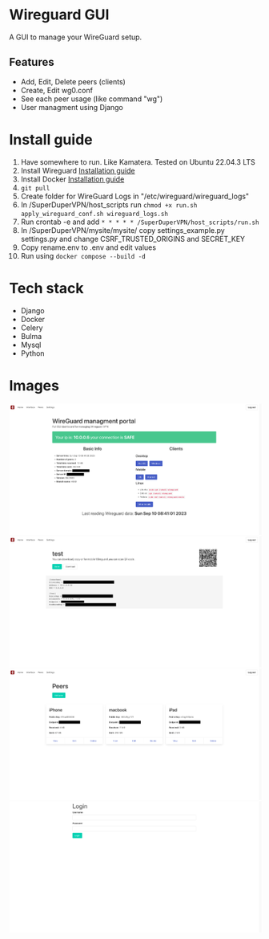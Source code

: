 # Wireguard GUI
A GUI to manage your WireGuard setup.

## Features
* Add, Edit, Delete peers (clients)
* Create, Edit wg0.conf
* See each peer usage (like command "wg")
* User managment using Django

# Install guide

1. Have somewhere to run. Like Kamatera. Tested on Ubuntu 22.04.3 LTS
2. Install Wireguard [Installation guide](https://www.wireguard.com/install/)
3. Install Docker [Installation guide](https://docs.docker.com/engine/install/ubuntu/)
4. `git pull`
5. Create folder for WireGuard Logs in "/etc/wireguard/wireguard_logs"
6. In /SuperDuperVPN/host_scripts run `chmod +x run.sh apply_wireguard_conf.sh wireguard_logs.sh`
7. Run crontab -e and add  `* * * * * /SuperDuperVPN/host_scripts/run.sh`
8. In /SuperDuperVPN/mysite/mysite/ copy settings_example.py settings.py and change CSRF_TRUSTED_ORIGINS and SECRET_KEY
9. Copy rename.env to .env and edit values
10. Run using `docker compose --build -d`

# Tech stack
* Django
* Docker
* Celery
* Bulma
* Mysql
* Python


# Images
![Image](https://github.com/matyash12/SuperDuperVPN/blob/50857e2956be706fee68cdeb7e5424d93093fe30/readme_images/index.png)
![Image](https://github.com/matyash12/SuperDuperVPN/blob/50857e2956be706fee68cdeb7e5424d93093fe30/readme_images/peer_view.png)
![Image](https://github.com/matyash12/SuperDuperVPN/blob/50857e2956be706fee68cdeb7e5424d93093fe30/readme_images/peers_list.png)
![Image](https://github.com/matyash12/SuperDuperVPN/blob/50857e2956be706fee68cdeb7e5424d93093fe30/readme_images/login.png)
